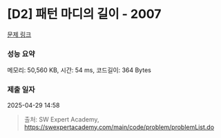 # [D2] 패턴 마디의 길이 - 2007 

[문제 링크](https://swexpertacademy.com/main/code/problem/problemDetail.do?contestProbId=AV5P1kNKAl8DFAUq) 

### 성능 요약

메모리: 50,560 KB, 시간: 54 ms, 코드길이: 364 Bytes

### 제출 일자

2025-04-29 14:58



> 출처: SW Expert Academy, https://swexpertacademy.com/main/code/problem/problemList.do